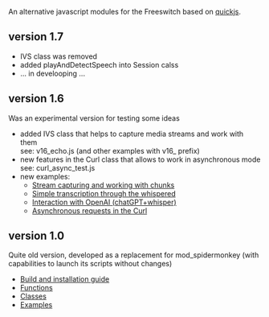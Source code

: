 <p>
    An alternative javascript modules for the Freeswitch based on <a href="https://bellard.org/quickjs/">quickjs</a>. <br>
</p>

## version 1.7
 - IVS class was removed <br>
 - added playAndDetectSpeech into Session calss <br>
 - ... in develooping ...
    
## version 1.6
Was an experimental version for testing some ideas
 - added IVS class that helps to capture media streams and work with them <br>
   see: v16_echo.js (and other examples with v16_ prefix)
 - new features in the Curl class that allows to work in asynchronous mode <br>
   see: curl_async_test.js
 - new examples: <br>
    - [Stream capturing and working with chunks](https://github.com/akscf/mod_quickjs/blob/main/examples/v16_echo.js)
    - [Simple transcription through the whispered](https://github.com/akscf/mod_quickjs/blob/main/examples/v16_whisperd.js)
    - [Interaction with OpenAI (chatGPT+whisper)](https://github.com/akscf/mod_quickjs/blob/main/examples/v16_chatgpt.js)
    - [Asynchronous requests in the Curl](https://github.com/akscf/mod_quickjs/blob/main/examples/curl_async_test.js)
 
## version 1.0
 Quite old version, developed as a replacement for mod_spidermonkey (with capabilities to launch its scripts without changes)
 - [Build and installation guide](https://github.com/akscf/mod_quickjs/blob/main/docs/installation_guide.pdf)
 - [Functions](https://github.com/akscf/mod_quickjs/blob/main/docs/builtin_functions_v10.pdf)
 - [Classes](https://github.com/akscf/mod_quickjs/blob/main/docs/builtin_classes_v10.pdf)
 - [Examples](examples/)


